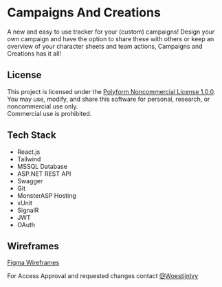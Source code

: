 # Campaigns And Creations
A new and easy to use tracker for your (custom) campaigns! Design your own campaign and have the option to share these with others or keep an overview of your character sheets and team actions, Campaigns and Creations has it all!

## License

This project is licensed under the [Polyform Noncommercial License 1.0.0](https://polyformproject.org/licenses/noncommercial/1.0.0/).  
You may use, modify, and share this software for personal, research, or noncommercial use only.  
Commercial use is prohibited.

## Tech Stack
- React.js
- Tailwind
- MSSQL Database
- ASP.NET REST API
- Swagger
- Git
- MonsterASP Hosting
- xUnit
- SignalR
- JWT
- OAuth

## Wireframes
[Figma Wireframes](https://www.figma.com/design/RLiI7ePUwqgIIXpvwxqb1J/D-D-Campaign-Tracker?node-id=1-2&t=a5l7Ez3lu5IkG8qX-1)

For Access Approval and requested changes contact [@WoestijnIvy](https://github.com/WoestijnIvy)
